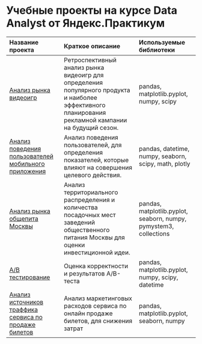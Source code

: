 # Учебные проекты на курсе Data Analyst от Яндекс.Практикум
| Название проекта | Краткое описание | Используемые библиотеки |
| :-------------------- | :-------------------- | :-------------------- |
| [Анализ рынка видеоигр](game-market-analysis) | Ретроспективный анализ рынка видеоигр для определения популярного продукта и наиболее эффективного планирования рекламной кампании на будущий сезон. | pandas, matplotlib.pyplot, numpy, scipy |
| [Анализ поведения пользователей мобильного приложения](user-analysis-mobapp) | Анализ поведения пользователей, для определения показателей, которые влияют на совершения целевого действия. | pandas, datetime, numpy, seaborn, scipy, math, plotly |
| [Анализ рынка общепита Москвы](catering-market-analysis) | Анализ территориального распределения и количества посадочных мест заведений общественного питания Москвы для оценки инвестиционной идеи. | pandas, matplotlib.pyplot, seaborn, numpy, pymystem3, collections |
| [A/B тестирование](ab-test) | Оценка корректности и результатов A/B-теста | pandas, matplotlib.pyplot, numpy, scipy, datetime |
| [Анализ источников траффика сервиса по продаже билетов](analysis-of-traffic-sources) | Анализ маркетинговых расходов сервиса по онлайн продаже билетов, для снижения затрат| pandas, matplotlib.pyplot, seaborn, numpy |
